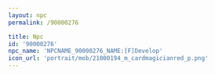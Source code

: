 ```yaml
---
layout: npc
permalink: /90000276

title: Npc
id: '90000276'
npc_name: 'NPCNAME_90000276_NAME:[F]Develop'
icon_url: 'portrait/mob/21000194_m_cardmagicianred_p.png'
---
```

